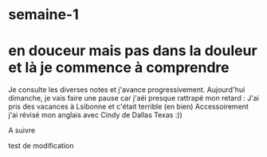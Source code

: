# semaine-1
# en douceur mais pas dans la douleur et là je commence à comprendre 
Je consulte les diverses notes et j'avance progressivement.
Aujourd'hui dimanche, je vais faire une pause car j'aéi presque rattrapé mon retard :
J'ai pris des vacances à Lsibonne et c'était terrible (en bien)
Accessoirement j'ai révisé mon anglais avec Cindy de Dallas Texas :))

A suivre

test de modification
